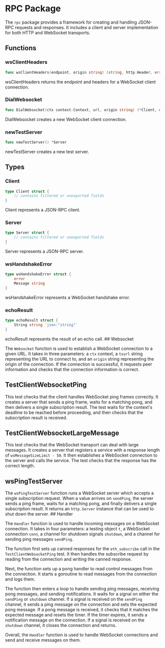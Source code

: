 # RPC Package

The `rpc` package provides a framework for creating and handling JSON-RPC requests and responses. It includes a client and server implementation for both HTTP and WebSocket transports.

## Functions

### wsClientHeaders

```go
func wsClientHeaders(endpoint, origin string) (string, http.Header, error)
```

wsClientHeaders returns the endpoint and headers for a WebSocket client connection.

### DialWebsocket

```go
func DialWebsocket(ctx context.Context, url, origin string) (*Client, error)
```

DialWebsocket creates a new WebSocket client connection.

### newTestServer

```go
func newTestServer() *Server
```

newTestServer creates a new test server.

## Types

### Client

```go
type Client struct {
    // contains filtered or unexported fields
}
```

Client represents a JSON-RPC client.

### Server

```go
type Server struct {
    // contains filtered or unexported fields
}
```

Server represents a JSON-RPC server.

### wsHandshakeError

```go
type wsHandshakeError struct {
    error
    Message string
}
```

wsHandshakeError represents a WebSocket handshake error.

### echoResult

```go
type echoResult struct {
    String string `json:"string"`
}
```

echoResult represents the result of an echo call. ## Websocket

The `Websocket` function is used to establish a WebSocket connection to a given URL. It takes in three parameters: a `ctx` context, a `tsurl` string representing the URL to connect to, and an `origin` string representing the origin of the connection. If the connection is successful, it requests peer information and checks that the connection information is correct.

## TestClientWebsocketPing

This test checks that the client handles WebSocket ping frames correctly. It creates a server that sends a ping frame, waits for a matching pong, and then delivers a single subscription result. The test waits for the context's deadline to be reached before proceeding, and then checks that the subscription result is received.

## TestClientWebsocketLargeMessage

This test checks that the WebSocket transport can deal with large messages. It creates a server that registers a service with a response length of `wsMessageSizeLimit - 50`. It then establishes a WebSocket connection to the server and calls the service. The test checks that the response has the correct length.

## wsPingTestServer

The `wsPingTestServer` function runs a WebSocket server which accepts a single subscription request. When a value arrives on `sendPing`, the server sends a ping frame, waits for a matching pong, and finally delivers a single subscription result. It returns an `http.Server` instance that can be used to shut down the server. ## Handler

The `Handler` function is used to handle incoming messages on a WebSocket connection. It takes in four parameters: a testing object `t`, a WebSocket connection `conn`, a channel for shutdown signals `shutdown`, and a channel for sending ping messages `sendPing`.

The function first sets up canned responses for the `eth_subscribe` call in the `TestClientWebsocketPing` test. It then handles the subscribe request by reading from the connection and writing the canned response.

Next, the function sets up a pong handler to read control messages from the connection. It starts a goroutine to read messages from the connection and logs them.

The function then enters a loop to handle sending ping messages, receiving pong messages, and sending notifications. It waits for a signal on either the `sendPing` or `shutdown` channel. If a signal is received on the `sendPing` channel, it sends a ping message on the connection and sets the expected pong message. If a pong message is received, it checks that it matches the expected message and resets the timer. If the timer expires, it sends a notification message on the connection. If a signal is received on the `shutdown` channel, it closes the connection and returns.

Overall, the `Handler` function is used to handle WebSocket connections and send and receive messages on them.